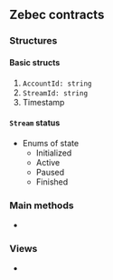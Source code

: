 ## Zebec contracts

### Structures

#### Basic structs

1. `AccountId: string`
2. `StreamId: string`
3. Timestamp

#### `Stream` status

- Enums of state
  - Initialized
  - Active
  - Paused
  - Finished

### Main methods

-

### Views

-
